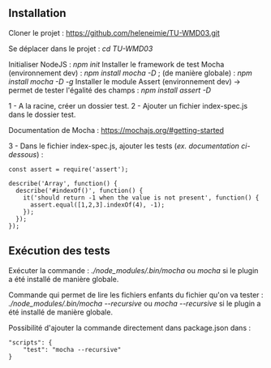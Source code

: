 ## Installation

Cloner le projet : https://github.com/heleneimie/TU-WMD03.git

Se déplacer dans le projet : _cd TU-WMD03_

Initialiser NodeJS : _npm init_
Installer le framework de test Mocha (environnement dev) : _npm install mocha -D_ ; (de manière globale) : _npm install mocha -D -g_
Installer le module Assert (environnement dev) -> permet de tester l'égalité des champs : _npm install assert -D_

1 - A la racine, créer un dossier test.
2 - Ajouter un fichier index-spec.js dans le dossier test.

Documentation de Mocha : https://mochajs.org/#getting-started

3 - Dans le fichier index-spec.js, ajouter les tests (_ex. documentation ci-dessous_) :

```
const assert = require('assert');

describe('Array', function() {
  describe('#indexOf()', function() {
    it('should return -1 when the value is not present', function() {
      assert.equal([1,2,3].indexOf(4), -1);
    });
  });
}); 
```

## Exécution des tests

Exécuter la commande : _./node_modules/.bin/mocha_ ou _mocha_ si le plugin a été installé de manière globale.

Commande qui permet de lire les fichiers enfants du fichier qu'on va tester : _./node_modules/.bin/mocha --recursive_ 
ou _mocha --recursive_ si le plugin a été installé de manière globale.

Possibilité d'ajouter la commande directement dans package.json dans :

```
"scripts": {
    "test": "mocha --recursive"
}
```
